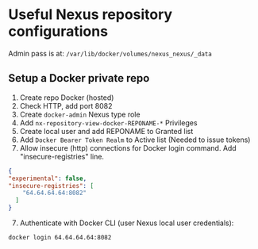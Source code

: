 # Useful Nexus repository configurations

Admin pass is at: `/var/lib/docker/volumes/nexus_nexus/_data`

## Setup a Docker private repo

1. Create repo Docker (hosted)
2. Check HTTP, add port 8082
3. Create `docker-admin` Nexus type role
4. Add `nx-repository-view-docker-REPONAME-*` Privileges
5. Create local user and add REPONAME to Granted list
6. Add `Docker Bearer Token Realm` to Active list (Needed to issue tokens)
7. Allow insecure (http) connections for Docker login command. Add "insecure-registries" line.

```json
{
"experimental": false,
"insecure-registries": [
    "64.64.64.64:8082"
  ]
}
```
7. Authenticate with Docker CLI (user Nexus local user credentials):

`docker login 64.64.64.64:8082`

